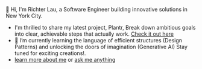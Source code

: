 👋 Hi, I'm Richter Lau, a Software Engineer building innovative solutions in New York City.
- I'm thrilled to share my latest project, Plantr, Break down ambitious goals into clear, achievable steps that actually work. [Check it out here](https://plantr.net/)
- 🌱 I’m currently learning the language of efficient structures (Design Patterns) and unlocking the doors of imagination (Generative AI) Stay tuned for exciting creations!. 
- [learn more about me](https://arrickx.github.io/) or [ask me anything](https://ama-omega-five.vercel.app/)
